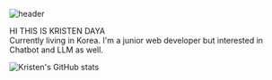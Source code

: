 ![header](https://capsule-render.vercel.app/api?type=waving&color=timeGradient&text=KRISTEN'S%20GITHUB%20👋&animation=twinkling&fontSize=35&fontAlignY=40&fontAlign=70&height=250)


HI THIS IS KRISTEN DAYA<br/>
Currently living in Korea. I'm a junior web developer but interested in Chatbot and LLM as well.


![Kristen's GitHub stats](https://github-readme-stats.vercel.app/api?username=kristendaya&show_icons=true&theme=radical)

